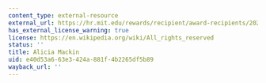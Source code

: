 ```yaml
---
content_type: external-resource
external_url: https://hr.mit.edu/rewards/recipient/award-recipients/2022?page=0
has_external_license_warning: true
license: https://en.wikipedia.org/wiki/All_rights_reserved
status: ''
title: Alicia Mackin
uid: e40d53a6-63e3-424a-881f-4b2265df5b89
wayback_url: ''
---
```

